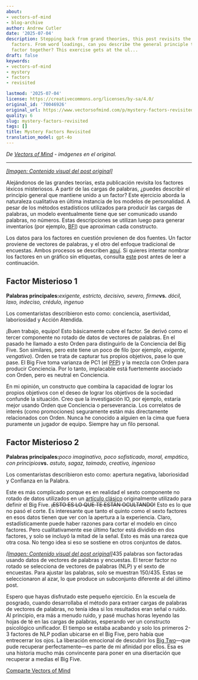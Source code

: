 ```yaml
---
about:
- vectors-of-mind
- blog-archive
author: Andrew Cutler
date: '2025-07-04'
description: Stepping back from grand theories, this post revisits the mystery lexical
  factors. From word loadings, can you describe the general principle that holds a
  factor together? This exercise gets at the ul...
draft: false
keywords:
- vectors-of-mind
- mystery
- factors
- revisited

lastmod: '2025-07-04'
license: https://creativecommons.org/licenses/by-sa/4.0/
original_id: '70046926'
original_url: https://www.vectorsofmind.com/p/mystery-factors-revisited
quality: 6
slug: mystery-factors-revisited
tags: []
title: Mystery Factors Revisited
translation_model: gpt-4o
---
```


*De [Vectors of Mind](https://www.vectorsofmind.com/p/mystery-factors-revisited) - imágenes en el original.*

---

[*[Imagen: Contenido visual del post original]*](https://substackcdn.com/image/fetch/$s_!mwT7!,f_auto,q_auto:good,fl_progressive:steep/https%3A%2F%2Fbucketeer-e05bbc84-baa3-437e-9518-adb32be77984.s3.amazonaws.com%2Fpublic%2Fimages%2Fce394826-55c7-436d-baf8-89fc9febae13_1024x1024.png)

Alejándonos de las grandes teorías, esta publicación revisita los factores léxicos misteriosos. A partir de las cargas de palabras, ¿puedes describir el principio general que mantiene unido a un factor? Este ejercicio aborda la naturaleza cualitativa en última instancia de los modelos de personalidad. A pesar de los métodos estadísticos utilizados para producir las cargas de palabras, un modelo eventualmente tiene que ser comunicado usando palabras, no números. Estas descripciones se utilizan luego para generar inventarios (por ejemplo, [BFI](https://fetzer.org/sites/default/files/images/stories/pdf/selfmeasures/Personality-BigFiveInventory.pdf)) que aproximan cada constructo.

Los datos para los factores en cuestión provienen de dos fuentes. Un factor proviene de vectores de palabras, y el otro del enfoque tradicional de encuestas. Ambos procesos se describen [aquí](https://vectors.substack.com/p/the-big-five-are-word-vectors). Si quieres intentar nombrar los factores en un gráfico sin etiquetas, consulta [este](https://vectors.substack.com/p/guess-the-factor) post antes de leer a continuación.

## **Factor Misterioso 1**

**Palabras principales:**_exigente, estricto, decisivo, severo, firme_**vs.** _dócil, laxo, indeciso, crédulo, ingenuo_

Los comentaristas describieron esto como: conciencia, asertividad, laboriosidad y Acción Atendida.

¡Buen trabajo, equipo! Esto básicamente cubre el factor. Se derivó como el tercer componente no rotado de datos de vectores de palabras. En el pasado he llamado a esto Orden para distinguirlo de la Conciencia del Big Five. Son similares, pero este tiene un poco de filo (por ejemplo, _exigente, vengativo_). Orden se trata de capturar tus propios objetivos, pase lo que pase. El Big Five toma varianza de PC1 (el [PFP](https://vectors.substack.com/p/primary-factor-of-personality-part)) y la mezcla con Orden para producir Conciencia. Por lo tanto, implacable está fuertemente asociado con Orden, pero es neutral en Conciencia.

En mi opinión, un constructo que combina la capacidad de lograr los propios objetivos con el deseo de lograr los objetivos de la sociedad confunde la situación. Creo que la investigación IO, por ejemplo, estaría mejor usando Orden que Conciencia o perseverancia. Los correlatos de interés (como promociones) seguramente están más directamente relacionados con Orden. Nunca he conocido a alguien en la cima que fuera puramente un jugador de equipo. Siempre hay un filo personal.

## **Factor Misterioso 2**

**Palabras principales:**_poco imaginativo, poco sofisticado, moral, empático, con principios_**vs.** _astuto, sagaz, taimado, creativo, ingenioso_

Los comentaristas describieron esto como: apertura negativa, laboriosidad y Confianza en la Palabra.

Este es más complicado porque es en realidad el sexto componente no rotado de datos utilizados en un [artículo clásico](https://onlinelibrary.wiley.com/doi/abs/10.1002/\(SICI\)1099-0984\(199603\)10:1%3C61::AID-PER246%3E3.0.CO;2-D) originalmente utilizado para definir el Big Five. ~~¡ESTO ES LO QUE TE ESTÁN OCULTANDO!~~ Esto es lo que no pasó el corte. Es interesante que tanto el quinto como el sexto factores en esos datos tienen que ver con la apertura a la experiencia. Claro, estadísticamente puede haber razones para cortar el modelo en cinco factores. Pero cualitativamente ese último factor está dividido en dos factores, y solo se incluyó la mitad de la señal. Esto es más una rareza que otra cosa. No tengo idea si eso se sostiene en otros conjuntos de datos.

[*[Imagen: Contenido visual del post original]*](https://substackcdn.com/image/fetch/$s_!NlBJ!,f_auto,q_auto:good,fl_progressive:steep/https%3A%2F%2Fbucketeer-e05bbc84-baa3-437e-9518-adb32be77984.s3.amazonaws.com%2Fpublic%2Fimages%2Fbcba348e-6ed3-442c-9506-6d3a8f7b5d4e_1201x1065.png)435 palabras son factoradas usando datos de vectores de palabras y encuestas. El tercer factor no rotado se selecciona de vectores de palabras (NLP) y el sexto de encuestas. Para ajustar las palabras, solo se muestran 150/435. Estas se seleccionaron al azar, lo que produce un subconjunto diferente al del último post.

Espero que hayas disfrutado este pequeño ejercicio. En la escuela de posgrado, cuando desarrollaba el método para extraer cargas de palabras de vectores de palabras, no tenía idea si los resultados eran señal o ruido. Al principio, era más a menudo ruido, y pasé muchas horas leyendo las hojas de té en las cargas de palabras, esperando ver un constructo psicológico unificador. El tiempo se estaba acabando y solo los primeros 2-3 factores de NLP podían ubicarse en el Big Five, pero había que entrecerrar los ojos. La liberación emocional de descubrir los [Big Two](https://psycnet.apa.org/fulltext/1997-42257-010.html)—que pude recuperar perfectamente—es parte de mi afinidad por ellos. Esa es una historia mucho más convincente para poner en una disertación que recuperar a medias el Big Five.

[Comparte Vectors of Mind](https://vectors.substack.com/?utm_source=substack&utm_medium=email&utm_content=share&action=share)